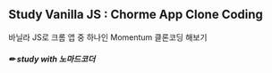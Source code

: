 ## Study Vanilla JS : Chorme App Clone Coding 
바닐라 JS로 크롬 앱 중 하나인 Momentum 클론코딩 해보기

##### ✏ study with 노마드코더
